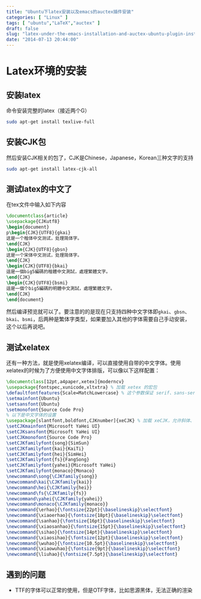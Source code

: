 ```yaml
---
title: "Ubuntu下latex安装以及emacs的auctex插件安装"
categories: [ "Linux" ]
tags: [ "ubuntu","LaTeX","auctex" ]
draft: false
slug: "latex-under-the-emacs-installation-and-auctex-ubuntu-plugin-installation"
date: "2014-07-13 20:44:00"
---
```


# Latex环境的安装
## 安装latex
命令安装完整的latex（接近两个G）

```bash
sudo apt-get install texlive-full
```
    
## 安装CJK包
然后安装CJK相关的包了，CJK是Chinese，Japanese，Korean三种文字的支持
 


<!--more-->


   
```bash
sudo apt-get install latex-cjk-all
```
    
## 测试latex的中文了
在tex文件中输入如下内容
    
```tex
\documentclass{article}
\usepackage{CJKutf8}
\begin{document}
p\begin{CJK}{UTF8}{gkai}
这是一个楷体中文测试，处理简体字。
\end{CJK}
\begin{CJK}{UTF8}{gbsn}
这是一个宋体中文测试，处理简体字。
\end{CJK}
\begin{CJK}{UTF8}{bkai}
這是一個big5編碼的楷體中文測試，處理繁體文字。
\end{CJK}
\begin{CJK}{UTF8}{bsmi}
這是一個个big5編碼的明體中文測試，處理繁體文字。
\end{CJK}
\end{document}
```

然后编译预览就可以了。要注意的的是现在只支持四种中文字体即`gkai`、`gbsn`、`bkai`、`bsmi`，后两种是繁体字类型，如果要加入其他的字体需要自己手动安装，这个以后再说吧。

## 测试xelatex
还有一种方法，就是使用xelatex编译，可以直接使用自带的中文字体。使用xelatex的时候为了方便使用中文字体排版，可以像以下这样配置：

```tex
\documentclass[12pt,a4paper,xetex]{moderncv}
\usepackage{fontspec,xunicode,xltxtra} % 加载 xetex 的宏包
\defaultfontfeatures{Scale=MatchLowercase} % 这个参数保证 serif、sans-serif 和 monospace 字体在小写时大小匹配
\setmainfont{Ubuntu} 
\setsansfont{Ubuntu} 
\setmonofont{Source Code Pro}
% 以下是中文字体的设置
\usepackage[slantfont,boldfont,CJKnumber]{xeCJK} % 加载 xeCJK，允许斜体、粗体和 CJK 数字
\setCJKmainfont{Microsoft YaHei UI}
\setCJKsansfont{Microsoft YaHei UI}
\setCJKmonofont{Source Code Pro}
\setCJKfamilyfont{song}{SimSun}
\setCJKfamilyfont{kai}{KaiTi}
\setCJKfamilyfont{hei}{SimHei}
\setCJKfamilyfont{fs}{FangSong}
\setCJKfamilyfont{yahei}{Microsoft YaHei}
\setCJKfamilyfont{monaco}{Monaco}
\newcommand\song{\CJKfamily{song}}
\newcommand\kai{\CJKfamily{kai}}
\newcommand\hei{\CJKfamily{hei}}
\newcommand\fs{\CJKfamily{fs}}
\newcommand\yahei{\CJKfamily{yahei}}
\newcommand\monaco{\CJKfamily{monaco}}
\newcommand{\erhao}{\fontsize{22pt}{\baselineskip}\selectfont}
\newcommand{\xiaoerhao}{\fontsize{18pt}{\baselineskip}\selectfont}
\newcommand{\sanhao}{\fontsize{16pt}{\baselineskip}\selectfont}
\newcommand{\xiaosanhao}{\fontsize{15pt}{\baselineskip}\selectfont}
\newcommand{\sihao}{\fontsize{14pt}{\baselineskip}\selectfont}
\newcommand{\xiaosihao}{\fontsize{12pt}{\baselineskip}\selectfont}
\newcommand{\wuhao}{\fontsize{10.5pt}{\baselineskip}\selectfont}
\newcommand{\xiaowuhao}{\fontsize{9pt}{\baselineskip}\selectfont}
\newcommand{\liuhao}{\fontsize{7.5pt}{\baselineskip}\selectfont}
```

## 遇到的问题
* TTF的字体可以正常的使用，但是OTF字体，比如思源黑体，无法正确的渲染